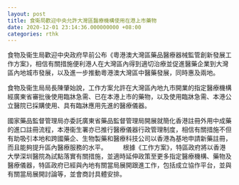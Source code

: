 ```yaml
---
layout: post
title: 食衛局歡迎中央允許大灣區醫療機構使用在港上市藥物
date: 2020-12-01 23:14:36.000000000 +08:00
categories: rthk
---
```


食物及衞生局歡迎中央政府早前公布《粵港澳大灣區藥品醫療器械監管創新發展工作方案》，相信有關措施便利港人在大灣區內得到適切治療並促進醫藥企業到大灣區內地城市發展，以及進一步推動粵港澳大灣區中醫藥發展，同時惠及兩地。

食物及衞生局局長陳肇始說，工作方案允許在大灣區內地九市開業的指定醫療機構經廣東省審批後使用臨牀急需、已在本港上市的藥物，以及使用臨牀急需、本港公立醫院已採購使用、具有臨牀應用先進的醫療儀器。

國家藥品監督管理局亦委託廣東省藥品監督管理局開展就簡化香港註冊外用中成藥的進口註冊流程，本港衞生署亦已推行醫療儀器行政管理制度，相信有關措施不但有助吸引本地和跨國藥企、生物製藥和醫療科技公司以香港為基地申請新藥註冊，而且能夠提升區內醫療服務的水平。
　　 
根據《工作方案》，特區政府將以香港大學深圳醫院為試點落實有關措施，並適時延伸政策至更多指定醫療機構、藥物及醫療儀器，特區政府已經與內地有關當局展開跟進工作，包括成立協作平台，並與有關當局展開討論等，並會商討具體安排。
